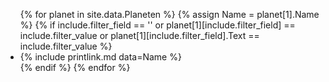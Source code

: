 <ul>
{% for planet in site.data.Planeten %}
    {% assign Name = planet[1].Name %}
    {% if include.filter_field == '' or planet[1][include.filter_field] == include.filter_value or planet[1][include.filter_field].Text == include.filter_value %}
        <li>{% include printlink.md data=Name %}</li>
    {% endif %}
{% endfor %}
</ul>
